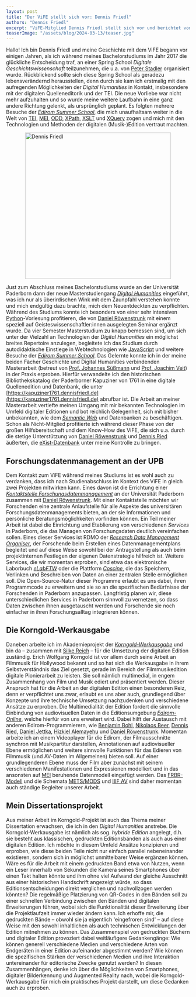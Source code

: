 ```yaml
---
layout: post
title: "Der ViFE stellt sich vor: Dennis Friedl"
authors: "Dennis Friedl"
excerpt: "ViFE-Mitglied Dennis Friedl stellt sich vor und berichtet von seinem Weg zum ViFE, seiner Arbeit im Forschungsdatenmanagement, der Korngold-Werkausgabe und seinem Promotionsvorhaben."
teaserImage: "/assets/blog/2024-03-13/teaser.jpg"
---
```


Hallo! Ich bin Dennis Friedl und meine Geschichte mit dem ViFE begann vor einigen Jahren, als ich während meines Bachelorstudiums im Jahr 2017 die glückliche Entscheidung traf, an einer Spring School *Digitale Geschichtswissenschaft* teilzunehmen, die u.a. von [Peter Stadler](https://www.uni-paderborn.de/person/10856) organisiert wurde. Rückblickend sollte sich diese Spring School als geradezu lebensverändernd herausstellen, denn durch sie kam ich erstmalig mit den aufregenden Möglichkeiten der *Digital Humanities* in Kontakt, insbesondere mit der digitalen Quelleneditorik und der TEI. Die neue Vorliebe war nicht mehr aufzuhalten und so wurde meine weitere Laufbahn in eine ganz andere Richtung gelenkt, als ursprünglich geplant. Es folgten mehrere Besuche der *[Edirom Summer School](https://ess.uni-paderborn.de/)*, die mich unaufhaltsam weiter in die Welt von [TEI](https://tei-c.org/), [MEI](https://music-encoding.org/), [ODD](https://tei-c.org/guidelines/customization/getting-started-with-p5-odds/), [XPath](https://de.wikipedia.org/wiki/XPath), [XSLT](https://de.wikipedia.org/wiki/XSL_Transformation) und [XQuery](https://de.wikipedia.org/wiki/XQuery) zogen und mich mit den Technologien und Methoden der digitalen (Musik-)Edition vertraut machten.

<figure>
<img src="{{ '/assets/blog/2024-03-13/dennisfriedl.png' | relative_url }}" alt="Dennis Friedl" style="height: 400px; margin: auto; display: block;"/>
</figure>

Just zum Abschluss meines Bachelorstudiums wurde an der Universität Paderborn dann der neue Masterstudiengang *[Digital Humanities](https://www.uni-paderborn.de/studienangebot/studiengang/digital-humanities-zwei-fach-master-master)* eingeführt, was ich nur als überirdischen Wink mit dem Zaunpfahl verstehen konnte und mich endgültig dazu brachte, mich dem Neuentdeckten zu verpflichten. Während des Studiums konnte ich besonders von einer sehr intensiven [Python](https://de.wikipedia.org/wiki/Python_(Programmiersprache))-Vorlesung profitieren, die von [Daniel Röwenstrunk](https://www.uni-paderborn.de/person/439) mit einem speziell auf Geisteswissenschaftler:innen ausgelegten Seminar ergänzt wurde. Da vier Semester Masterstudium zu knapp bemessen sind, um sich unter der Vielzahl an Technologien der *Digital Humanities* ein möglichst breites Repertoire anzulegen, begleitete ich das Studium durch autodidaktische Einstiege in Webtechnologien wie [JavaScript](https://de.wikipedia.org/wiki/JavaScript) und weitere Besuche der *[Edirom Summer School](https://ess.uni-paderborn.de/)*. Das Gelernte konnte ich in der meine beiden Fächer Geschichte und Digital Humanities verbindenden Masterarbeit (betreut von [Prof. Johannes Süßmann](https://www.uni-paderborn.de/person/16220) und [Prof. Joachim Veit](https://www.uni-paderborn.de/person/14948)) in der Praxis erproben. Hierfür verwandelte ich den historischen Bibliothekskatalog der Paderborner Kapuziner von 1761 in eine digitale Quellenedition und Datenbank, die unter [https://kapuziner1761.dennisfriedl.de](https://kapuziner1761.dennisfriedl.de) abrufbar ist. Die Arbeit an meiner Masterarbeit vertiefte meinen Umgang mit mir bekannten Technologien im Umfeld digitaler Editionen und bot reichlich Gelegenheit, sich mit bisher unbekannten, wie dem *[Semantic Web](https://de.wikipedia.org/wiki/Semantic_Web)* und Datenbanken zu beschäftigen. Schon als Nicht-Mitglied profitierte ich während dieser Phase von der großen Hilfsbereitschaft und dem Know-How des ViFE, die sich u.a. durch die stetige Unterstützung von [Daniel Röwenstrunk](https://www.uni-paderborn.de/person/439) und [Dennis Ried](https://www.uni-paderborn.de/person/90722) äußerten, die [eXist-Datenbank](http://exist-db.org) unter meine Kontrolle zu bringen.

## Forschungsdatenmanagement an der UPB
Dem Kontakt zum ViFE während meines Studiums ist es wohl auch zu verdanken, dass ich nach Studienabschluss im Kontext des ViFE in gleich zwei Projekten mitwirken kann. Eines davon ist die Errichtung einer *[Kontaktstelle Forschungsdatenmanagement](https://www.uni-paderborn.de/forschung/forschungsservice-und-beratung/forschungsdaten)* an der Universität Paderborn zusammen mit [Daniel Röwenstrunk](https://www.uni-paderborn.de/person/439). Mit einer Kontaktstelle möchten wir Forschenden eine zentrale Anlaufstelle für alle Aspekte des universitären Forschungsdatenmanagements bieten, an der sie Informationen und persönliche Beratungsmöglichkeiten vorfinden können. Ein Teil meiner Arbeit ist dabei die Einrichtung und Etablierung von verschiedenen *Services* in Paderborn, die das Managen von Forschungsdaten deutlich vereinfachen sollen. Eines dieser Services ist RDMO der *[Research Data Management Organiser](https://rdmo.uni-paderborn.de/)*, der Forschende beim Erstellen eines Datenmanagementplans begleitet und auf diese Weise sowohl bei der Antragstellung als auch beim projektinternen Festlegen der eigenen Datenstrategie hilfreich ist. Weitere Services, die wir momentan erproben, sind etwa das elektronische Laborbuch *[eLabFTW](https://www.elabftw.net/)* oder die Plattform *[Coscine](https://coscine.rwth-aachen.de)*, die das Speichern, Verlinken und Beschreiben von Daten an einer zentralen Stelle ermöglichen soll. Die Open-Source-Natur dieser Programme erlaubt es uns dabei, ihren Programmcode zu erweitern und sie so an die spezifischen Bedürfnisse der Forschenden in Paderborn anzupassen. Langfristig planen wir, diese unterschiedlichen Services in Paderborn sinnvoll zu vernetzen, so dass Daten zwischen ihnen ausgetauscht werden und Forschende sie noch einfacher in ihren Forschungsalltag integrieren können. 

## Die Korngold-Werkausgabe
Daneben arbeite ich im Akademieprojekt der *[Korngold-Werkausgabe](https://korngold-werkausgabe.de)* und bin da – zusammen mit [Silke Reich](https://www.uni-frankfurt.de/100382593/Silke_Reich) – für die Umsetzung der digitalen Edition zuständig. Erich Wolfgang Korngold ist vor allem durch seine Arbeit an Filmmusik für Hollywood bekannt und so hat sich die Werkausgabe in ihrem Selbstverständnis das Ziel gesetzt, gerade im Bereich der Filmmusikedition digitale Pionierarbeit zu leisten. Sie soll nämlich multimedial, in engem Zusammenhang von Film und Musik ediert und präsentiert werden. Dieser Anspruch hat für die Arbeit an der digitalen Edition einen besonderen Reiz, denn er verpflichtet uns zwar, erlaubt es uns aber auch, grundlegend über Konzepte und ihre technische Umsetzung nachzudenken und verschiedene Ansätze zu erproben. Die Multimedialität der Edition fordert die sinnvolle Einbindung von audiovisuellen Daten in die Editionsumgebung *[Edirom-Online](https://github.com/Edirom/Edirom-Online)*, welche hierfür von uns erweitert wird. Dabei hilft der Austausch mit anderen Edirom-Programmierern, wie [Benjamin Bohl](https://www.uni-frankfurt.de/58583302/Benjamin_W__Bohl), [Nikolaos Beer](https://www.uni-paderborn.de/person/37891), [Dennis Ried](https://www.uni-paderborn.de/person/90722), [Daniel Jettka](https://www.uni-paderborn.de/person/89062), [Hizkiel Alemayehu](https://dice-research.org/HizkielMitikuAlemayehu) und [Daniel Röwenstrunk](https://www.uni-paderborn.de/person/439). Momentan arbeite ich an einem Videoplayer für die Edirom, der Filmausschnitte synchron mit Musikpartitur darstellen, Annotationen auf audiovisueller Ebene ermöglichen und weitere sinnvolle Funktionen für das Edieren von Filmmusik (und AV-Daten im Allgemeinen) bieten soll. Auf einer grundlegenderen Ebene muss der Film aber zunächst mit seinem verschiedenen Manifestationen und Expressionen modelliert und in das ansonsten auf [MEI](https://music-encoding.org/) beruhende Datenmodell eingefügt werden. Das [FRBR-Modell](https://de.wikipedia.org/wiki/Functional_Requirements_for_Bibliographic_Records) und die Schemata [METS/MODS](https://wiki.deutsche-digitale-bibliothek.de/pages/viewpage.action?pageId=69124677) und [IIIF AV](https://iiif.io/community/groups/av/) sind daher momentan auch ständige Begleiter unserer Arbeit. 

## Mein Dissertationsprojekt
Aus meiner Arbeit im Korngold-Projekt ist auch das Thema meiner Dissertation erwachsen, die ich in den *Digital Humanities* anstrebe. Die Korngold-Werkausgabe ist nämlich als sog. *hybride Edition* angelegt, d.h. sie besteht aus klassischen, gedruckten Editionsbänden als auch aus einer digitalen Edition. Ich möchte in diesem Umfeld Ansätze konzipieren und erproben, wie diese beiden Teile nicht nur einfach parallel nebeneinander existieren, sondern sich in möglichst unmittelbarer Weise ergänzen können. Wäre es für die Arbeit mit einem gedruckten Band etwa von Nutzen, wenn ein Leser innerhalb von Sekunden die Kamera seines Smartphones über einen Takt halten könnte und ihm ohne viel Aufwand der gleiche Ausschnitt aus einer historischen Handschrift angezeigt würde, so dass Editionsentscheidungen direkt verglichen und nachvollzogen werden könnten? Die regelmäßige Platzierung von QR-Codes in den Bänden soll zu einer schnellen Verbindung zwischen den Bänden und digitalen Erweiterungen führen, wobei sich die Funktionalität dieser Erweiterung über die Projektlaufzeit immer wieder ändern kann. Ich erhoffe mir, die gedruckten Bände – obwohl sie ja eigentlich 'eingefroren sind' – auf diese Weise mit den sowohl inhaltlichen als auch technischen Entwicklungen der Edition mitnehmen zu können. Das Zusammenspiel von gedruckten Büchern und digitaler Edition provoziert dabei weitläufigere Gedankengänge: Wie können generell verschiedene Medien und verschiedene Arten von Endgeräten in einer Edition aufeinander abgestimmt werden? Wie können die spezifischen Stärken der verschiedenen Medien und ihre Interaktion untereinander für editorische Zwecke genutzt werden? In diesen Zusammenhängen, denke ich über die Möglichkeiten von Smartphones, digitaler Bilderkennung und Augmented Reality nach, wobei die Korngold-Werkausgabe für mich ein praktisches Projekt darstellt, um diese Gedanken auch zu erproben.
